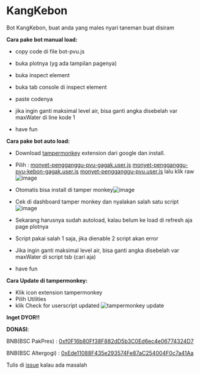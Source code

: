 # KangKebon
Bot KangKebon, buat anda yang males nyari taneman buat disiram

**Cara pake bot manual load:**

- copy code di file bot-pvu.js

- buka plotnya (yg ada tampilan pagenya)

- buka inspect element

- buka tab console di inspect element

- paste codenya

- jika ingin ganti maksimal level air, bisa ganti angka disebelah var maxWater di line kode 1

- have fun

**Cara pake bot auto load:**

- Download [tampermonkey](https://chrome.google.com/webstore/detail/tampermonkey/dhdgffkkebhmkfjojejmpbldmpobfkfo) extension dari google dan install.

- Pilih :
  [monyet-pengganggu-pvu-gagak.user.js](https://github.com/fakhripraya/KangKebon/blob/main/monyet-pengganggu-pvu-gagak.user.js) 
  [monyet-pengganggu-pvu-kebon-gagak.user.js](https://github.com/fakhripraya/KangKebon/blob/main/monyet-pengganggu-pvu-kebon-gagak.user.js)
  [monyet-pengganggu-pvu.user.js](https://github.com/fakhripraya/KangKebon/blob/main/monyet-pengganggu-pvu.user.js) 
  lalu klik raw![image](https://user-images.githubusercontent.com/56806850/129019777-99cafb2f-1c77-47cc-8bae-4f0e687431ce.png)

  

- Otomatis bisa install di tamper monkey![image](https://user-images.githubusercontent.com/56806850/129019866-193e214d-8aed-4a85-8adc-62836bfc5e6f.png)

  

- Cek di dashboard tamper monkey dan nyalakan salah satu script![image](https://user-images.githubusercontent.com/56806850/129019976-7c9fdbde-6e95-43a4-9b40-557dc746b52f.png)

- Sekarang harusnya sudah autoload, kalau belum ke load di refresh aja page plotnya

- Script pakai salah 1 saja, jika dienable 2 script akan error

- Jika ingin ganti maksimal level air, bisa ganti angka disebelah var maxWater di script tsb (cari aja)

- have fun
  

**Cara Update di tampermonkey:**

- Klik icon extension tampermonkey
- Pilih Utilities
- klik Check for userscript updated
  ![tampermonkey update](https://media.discordapp.net/attachments/873408564159451217/874851323852492860/unknown.png)



**Inget DYOR!!**

**DONASI**:

BNB(BSC PakPres) : [0xf0F16b80Ff38F882dD5b3C0Ed6ec4e06774324D7](https://bscscan.com/address/0xf0F16b80Ff38F882dD5b3C0Ed6ec4e06774324D7)

BNB(BSC Altergogi) : [0xEde11088F435e293574Fe87aC254004F0c7a41Aa](https://bscscan.com/address/0xEde11088F435e293574Fe87aC254004F0c7a41Aa)

Tulis di [issue](https://github.com/fakhripraya/KangKebon/issues) kalau ada masalah
